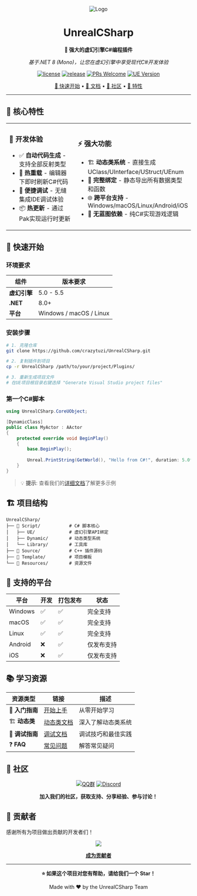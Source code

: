 <div align="center">

![Logo](Resources/Logo.png)

# UnrealCSharp

**🚀 强大的虚幻引擎C#编程插件**

*基于.NET 8 (Mono)，让您在虚幻引擎中享受现代C#开发体验*

[![license](https://img.shields.io/badge/license-MIT-blue?style=for-the-badge)](https://github.com/crazytuzi/UnrealCSharp/blob/master/LICENSE)
[![release](https://img.shields.io/github/v/release/crazytuzi/UnrealCSharp?style=for-the-badge&color=green)](https://github.com/crazytuzi/UnrealCSharp/releases)
[![PRs Welcome](https://img.shields.io/badge/PRs-welcome-brightgreen?style=for-the-badge)](https://github.com/crazytuzi/UnrealCSharp/pulls)
[![UE Version](https://img.shields.io/badge/UE-5.0--5.5-orange?style=for-the-badge&logo=unrealengine)](https://unrealengine.com/)

[🎯 快速开始](#-快速开始) • [📖 文档](https://unrealcsharp.github.io/docs/) • [💬 社区](#-社区) • [🌟 特性](#-核心特性)

</div>

---

## 🌟 核心特性

<table>
<tr>
<td width="50%">

### 🔧 开发体验
- ✅ **自动代码生成** - 支持全部反射类型
- 🔄 **热重载** - 编辑器下即时刷新C#代码
- 🐛 **便捷调试** - 无缝集成IDE调试体验
- 📦 **热更新** - 通过Pak实现运行时更新

</td>
<td width="50%">

### ⚡ 强大功能
- 🏗️ **动态类系统** - 直接生成UClass/UInterface/UStruct/UEnum
- 🔗 **完整绑定** - 静态导出所有数据类型和函数
- 🌐 **跨平台支持** - Windows/macOS/Linux/Android/iOS
- 🎯 **无蓝图依赖** - 纯C#实现游戏逻辑

</td>
</tr>
</table>

## 🎯 快速开始

### 环境要求

| 组件 | 版本要求 |
|------|----------|
| **虚幻引擎** | 5.0 - 5.5 |
| **.NET** | 8.0+ |
| **平台** | Windows / macOS / Linux |

### 安装步骤

```bash
# 1. 克隆仓库
git clone https://github.com/crazytuzi/UnrealCSharp.git

# 2. 复制插件到项目
cp -r UnrealCSharp /path/to/your/project/Plugins/

# 3. 重新生成项目文件
# 在UE项目根目录右键选择 "Generate Visual Studio project files"
```

### 第一个C#脚本

```csharp
using UnrealCSharp.CoreUObject;

[DynamicClass]
public class MyActor : AActor
{
    protected override void BeginPlay()
    {
        base.BeginPlay();
        
        Unreal.PrintString(GetWorld(), "Hello from C#!", duration: 5.0f);
    }
}
```

> 💡 **提示**: 查看我们的[详细文档](https://unrealcsharp.github.io/docs/document/getting-started)了解更多示例

## 🏗️ 项目结构

```
UnrealCSharp/
├── 📁 Script/           # C# 脚本核心
│   ├── UE/             # 虚幻引擎API绑定
│   ├── Dynamic/        # 动态类型系统
│   └── Library/        # 工具库
├── 📁 Source/           # C++ 插件源码
├── 📁 Template/         # 项目模板
└── 📁 Resources/        # 资源文件
```

## 🚀 支持的平台

<div align="center">

| 平台 | 开发 | 打包发布 | 状态 |
|------|------|----------|------|
| Windows | ✅ | ✅ | 完全支持 |
| macOS | ✅ | ✅ | 完全支持 |
| Linux | ✅ | ✅ | 完全支持 |
| Android | ❌ | ✅ | 仅发布支持 |
| iOS | ❌ | ✅ | 仅发布支持 |

</div>

## 📚 学习资源

<div align="center">

| 资源类型 | 链接 | 描述 |
|----------|------|------|
| 📖 **入门指南** | [开始上手](https://unrealcsharp.github.io/docs/document/getting-started) | 从零开始学习 |
| 🏗️ **动态类** | [动态类文档](https://unrealcsharp.github.io/docs/document/getting-started/dynamic) | 深入了解动态类系统 |
| 🐛 **调试指南** | [调试文档](https://unrealcsharp.github.io/docs/document/guides/debug) | 调试技巧和最佳实践 |
| ❓ **FAQ** | [常见问题](https://unrealcsharp.github.io/docs/document/FAQ) | 解答常见疑问 |

</div>

## 💬 社区

<div align="center">

[![QQ群](https://img.shields.io/badge/QQ群-326576868-blue?style=for-the-badge&logo=tencentqq)](https://qm.qq.com/q/JW43uTiOk4)
[![Discord](https://img.shields.io/badge/Discord-加入我们-7289da?style=for-the-badge&logo=discord&logoColor=white)](https://discord.gg/mPVWhRqxC7)

**加入我们的社区，获取支持、分享经验、参与讨论！**

</div>

## 🤝 贡献者

感谢所有为项目做出贡献的开发者们！

<div align="center">

<a href="https://github.com/crazytuzi/UnrealCSharp/graphs/contributors">
  <img src="https://contrib.rocks/image?repo=crazytuzi/UnrealCSharp" />
</a>

**[成为贡献者](https://github.com/crazytuzi/UnrealCSharp/blob/master/CONTRIBUTING.md)**

</div>

---

<div align="center">

**⭐ 如果这个项目对您有帮助，请给我们一个 Star！**

Made with ❤️ by the UnrealCSharp Team

</div>
    
